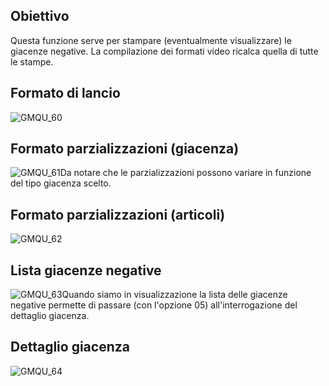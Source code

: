 ## Obiettivo
Questa funzione serve per stampare (eventualmente visualizzare) le giacenze negative.
La compilazione dei formati video ricalca quella di tutte le stampe.

## Formato di lancio
![GMQU_60](http://doc.smeup.com/immagini/MBDOC_OGG-P_GMQU60/GMQU_60.png)
## Formato parzializzazioni (giacenza)
![GMQU_61](http://doc.smeup.com/immagini/MBDOC_OGG-P_GMQU60/GMQU_61.png)Da notare che le parzializzazioni possono variare in funzione del tipo giacenza scelto.

## Formato parzializzazioni (articoli)
![GMQU_62](http://doc.smeup.com/immagini/MBDOC_OGG-P_GMQU60/GMQU_62.png)
## Lista giacenze negative
![GMQU_63](http://doc.smeup.com/immagini/MBDOC_OGG-P_GMQU60/GMQU_63.png)Quando siamo in visualizzazione la lista delle giacenze negative permette di passare (con l'opzione 05) all'interrogazione del dettaglio giacenza.

## Dettaglio giacenza
![GMQU_64](http://doc.smeup.com/immagini/MBDOC_OGG-P_GMQU60/GMQU_64.png)